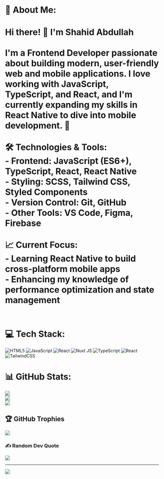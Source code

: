 # 💫 About Me:
# Hi there! 👋 I'm Shahid Abdullah<br><br>I'm a **Frontend Developer** passionate about building modern, user-friendly web and mobile applications. I love working with **JavaScript, TypeScript, and React**, and I'm currently expanding my skills in **React Native** to dive into mobile development. 🚀<br><br>🛠️ Technologies & Tools:<br>- **Frontend:** JavaScript (ES6+), TypeScript, React, React Native<br>- **Styling:** SCSS, Tailwind CSS, Styled Components<br>- **Version Control:** Git, GitHub<br>- **Other Tools:** VS Code, Figma, Firebase<br><br>📈 Current Focus:<br>- Learning **React Native** to build cross-platform mobile apps<br>- Enhancing my knowledge of **performance optimization** and **state management**<br><br>


# 💻 Tech Stack:
![HTML5](https://img.shields.io/badge/html5-%23E34F26.svg?style=for-the-badge&logo=html5&logoColor=white) ![JavaScript](https://img.shields.io/badge/javascript-%23323330.svg?style=for-the-badge&logo=javascript&logoColor=%23F7DF1E) ![React](https://img.shields.io/badge/react-%2320232a.svg?style=for-the-badge&logo=react&logoColor=%2361DAFB) ![Nuxt JS](https://img.shields.io/badge/Nuxt-002E3B?style=for-the-badge&logo=nuxt.js&logoColor=#00DC82) ![TypeScript](https://img.shields.io/badge/typescript-%23007ACC.svg?style=for-the-badge&logo=typescript&logoColor=white) ![React](https://img.shields.io/badge/react-%2320232a.svg?style=for-the-badge&logo=react&logoColor=%2361DAFB) ![TailwindCSS](https://img.shields.io/badge/tailwindcss-%2338B2AC.svg?style=for-the-badge&logo=tailwind-css&logoColor=white)
# 📊 GitHub Stats:
![](https://github-readme-stats.vercel.app/api?username=shahidhatzs&theme=dark&hide_border=false&include_all_commits=false&count_private=false)<br/>
![](https://github-readme-streak-stats.herokuapp.com/?user=shahidhatzs&theme=dark&hide_border=false)<br/>
![](https://github-readme-stats.vercel.app/api/top-langs/?username=shahidhatzs&theme=dark&hide_border=false&include_all_commits=false&count_private=false&layout=compact)

## 🏆 GitHub Trophies
![](https://github-profile-trophy.vercel.app/?username=shahidhatzs&theme=radical&no-frame=false&no-bg=true&margin-w=4)

### ✍️ Random Dev Quote
![](https://quotes-github-readme.vercel.app/api?type=horizontal&theme=radical)

---
[![](https://visitcount.itsvg.in/api?id=shahidhatzs&icon=0&color=0)](https://visitcount.itsvg.in)

<!-- Proudly created with GPRM ( https://gprm.itsvg.in ) -->


<!---
shahidhatzs/shahidhatzs is a ✨ special ✨ repository because its `README.md` (this file) appears on your GitHub profile.
You can click the Preview link to take a look at your changes.
--->
